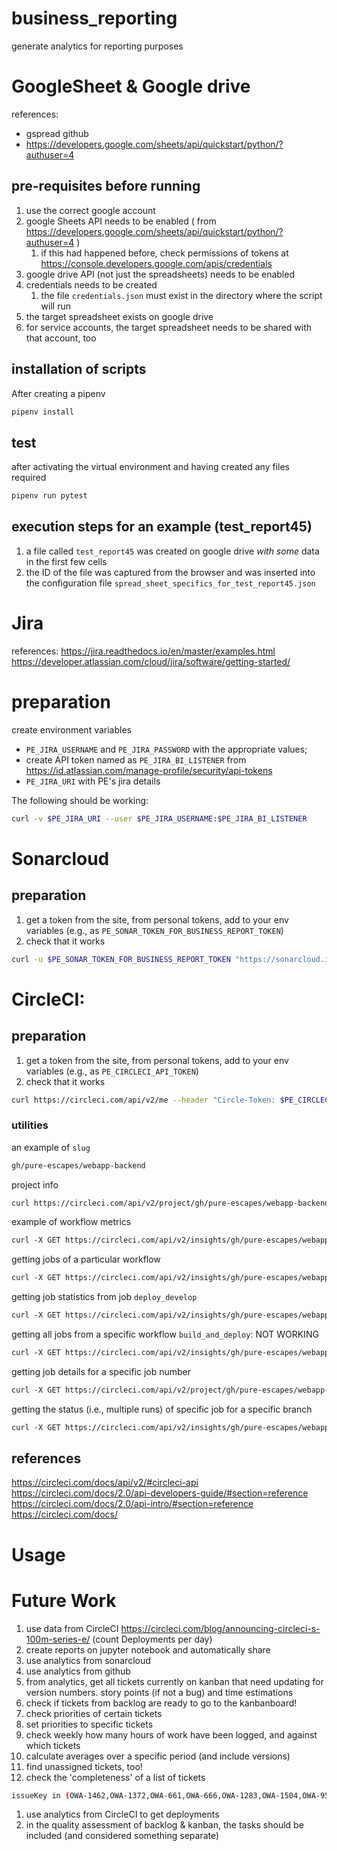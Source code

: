 # business_reporting
generate analytics for reporting purposes


# GoogleSheet & Google drive



references: 
- gspread github
- https://developers.google.com/sheets/api/quickstart/python/?authuser=4

## pre-requisites before running
1. use the correct google account
1. google Sheets API needs to be enabled ( from https://developers.google.com/sheets/api/quickstart/python/?authuser=4 )
    1. if this had happened before, check permissions of tokens at https://console.developers.google.com/apis/credentials
1. google drive API (not just the spreadsheets) needs to be enabled
1. credentials needs to be created
    1. the file `credentials.json` must exist in the directory where the script will run
1. the target spreadsheet exists on google drive
1. for service accounts, the target spreadsheet needs to be shared with that account, too

## installation of scripts

After creating a pipenv 

```bash
pipenv install
```

## test
after activating  the virtual environment and having created any files required
```bash
pipenv run pytest
```

## execution steps for an example (test_report45)

1. a file called `test_report45` was created on google drive *with some* data in the first few cells
1. the ID of the file was captured from the browser and was inserted into the configuration file `spread_sheet_specifics_for_test_report45.json`


# Jira

references: https://jira.readthedocs.io/en/master/examples.html
https://developer.atlassian.com/cloud/jira/software/getting-started/

# preparation

create environment variables
 - `PE_JIRA_USERNAME` and `PE_JIRA_PASSWORD` with the appropriate values;
 - create API token named as `PE_JIRA_BI_LISTENER` from https://id.atlassian.com/manage-profile/security/api-tokens
 - `PE_JIRA_URI` with PE's jira details
 
 The following should be working:
 ```bash
curl -v $PE_JIRA_URI --user $PE_JIRA_USERNAME:$PE_JIRA_BI_LISTENER
```

# Sonarcloud

## preparation
1. get a token from the site, from personal tokens, add to your env variables (e.g., as `PE_SONAR_TOKEN_FOR_BUSINESS_REPORT_TOKEN`)
1. check that it works 
```bash
curl -u $PE_SONAR_TOKEN_FOR_BUSINESS_REPORT_TOKEN "https://sonarcloud.io/api/measures/component_tree?component=pure-escapes_pdf-service&metricKeys=sqale_index&format=json"
```


# CircleCI:

## preparation
1. get a token from the site, from personal tokens, add to your env variables (e.g., as `PE_CIRCLECI_API_TOKEN`)
1. check that it works
```bash
curl https://circleci.com/api/v2/me --header "Circle-Token: $PE_CIRCLECI_API_TOKEN"
```

### utilities

an example of `slug`
```html
gh/pure-escapes/webapp-backend
```


project info
```bash
curl https://circleci.com/api/v2/project/gh/pure-escapes/webapp-backend --header "Circle-Token: $PE_CIRCLECI_API_TOKEN"
```

example of workflow metrics
```html
curl -X GET https://circleci.com/api/v2/insights/gh/pure-escapes/webapp-backend/workflows  --header 'Content-Type: application/json' --header "Circle-Token: $PE_CIRCLECI_API_TOKEN"
```

getting jobs of a particular workflow
```html
curl -X GET https://circleci.com/api/v2/insights/gh/pure-escapes/webapp-backend/workflows/build-and-deploy/jobs  --header 'Content-Type: application/json' --header "Circle-Token: $PE_CIRCLECI_API_TOKEN"
```

getting job statistics from job `deploy_develop`
```html
curl -X GET https://circleci.com/api/v2/insights/gh/pure-escapes/webapp-backend/workflows/build-and-deploy/jobs/deploy_develop --header 'Content-Type: application/json' --header "Circle-Token: $PE_CIRCLECI_API_TOKEN"
```

getting all jobs from a specific workflow `build_and_deploy`: NOT WORKING
```html
curl -X GET https://circleci.com/api/v2/insights/gh/pure-escapes/webapp-frontend/workflows/build_and_deploy --header 'Content-Type: application/json' --header "Circle-Toen: $PE_CIRCLECI_API_TOKEN"
```

getting job details for a specific job number
```html
curl -X GET https://circleci.com/api/v2/project/gh/pure-escapes/webapp-frontend/job/706 --header 'Content-Type: application/json' --header "Circle-Token: $PE_CIRCLECI_API_TOKEN"
```

getting the status (i.e., multiple runs) of specific job for a specific branch
```html
curl -X GET https://circleci.com/api/v2/insights/gh/pure-escapes/webapp-backend/workflows/build-and-deploy/jobs/deploy_sandbox?branch=sandbox --header "Circle-Token: $PE_CIRCLECI_API_TOKEN"
```



## references

https://circleci.com/docs/api/v2/#circleci-api 
https://circleci.com/docs/2.0/api-developers-guide/#section=reference
https://circleci.com/docs/2.0/api-intro/#section=reference
https://circleci.com/docs/

# Usage




# Future Work

1. use data from CircleCI https://circleci.com/blog/announcing-circleci-s-100m-series-e/ (count Deployments per day)
1. create reports on jupyter notebook and automatically share
1. use analytics from sonarcloud
1. use analytics from github
1. from analytics, get all tickets currently on kanban that need updating for version numbers. story points (if not a bug) and time estimations 
1. check if tickets from backlog are ready to go to the kanbanboard!
1. check priorities of certain tickets
1. set priorities to specific tickets
1. check weekly how many hours of work have been logged, and against which tickets
1. calculate averages over a specific period (and include versions)
1. find unassigned tickets, too!
1. check the 'completeness' of a list of tickets
```bash
issueKey in (OWA-1462,OWA-1372,OWA-661,OWA-666,OWA-1283,OWA-1504,OWA-959,OWA-1505,BAU-8,BAU-9,BAU-10,OWA-1496,OWA-1501,OWA-1267,OWA-1493,BAU-33,BAU-36,OWA-1293,BAU-46,OWA-1034,BAU-52,OWA-1315,OWA-1317,OWA-1334,OWA-1339,OWA-1362,OWA-1365,OWA-1499,OWA-1369,OWA-1374,OWA-1375,OWA-1376,OWA-1500,BAU-71,BAU-73,OWA-1397,OWA-1402,OWA-1426,OWA-1427,OWA-1428,OWA-1429,OWA-1431,OWA-1432,OWA-1434,OWA-1451,OWA-1453,OWA-1455,OWA-1458,OWA-1481,OWA-1482)
```
1. use analytics from CircleCI to get deployments
1. in the quality assessment of backlog & kanban, the tasks should be included (and considered something separate)